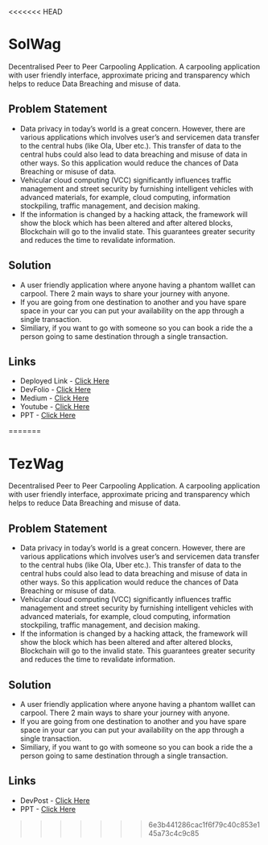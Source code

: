 <<<<<<< HEAD
# SolWag
Decentralised Peer to Peer Carpooling Application. A carpooling application with user friendly interface, approximate pricing and transparency which helps to reduce Data Breaching and misuse of data.
## Problem Statement
* Data privacy in today’s world is a great concern. However, there are various applications which involves user’s and servicemen data transfer to the central hubs (like Ola, Uber etc.). This transfer of data to the central hubs could also lead to data breaching and misuse of data in other ways. So this application would reduce the chances of Data Breaching or misuse of data.
* Vehicular cloud computing (VCC) significantly influences traffic management and street security by furnishing intelligent vehicles with advanced materials, for example, cloud computing, information stockpiling, traffic management, and decision making.
* If the information is changed by a hacking attack, the framework will show the block which has been altered and after altered blocks, Blockchain will go to the invalid state. This guarantees greater security and reduces the time to revalidate information.
## Solution
*  A user friendly application where anyone having a phantom walllet can carpool. There 2 main ways to share your journey with anyone.
* If you are going from one destination to another and you have spare space in your car you can put your availability on the app through a single transaction.
* Similiary, if you want to go with someone so you can book a ride the a person going to same destination through a single transaction.
## Links
* Deployed Link - <a href="https://solwag.vercel.app/Login"> Click Here </a>
* DevFolio - <a href ="https://devfolio.co/projects/solwag-8c0e"> Click Here </a>
* Medium - <a href="https://medium.com/@goelmanu002/my-first-win-at-a-hackathon-solana-hackday-1839cbe183d0"> Click Here </a>
* Youtube - <a href="https://youtu.be/Lr6HGpWMtwY"> Click Here </a>
* PPT - <a href="https://solwag.vercel.app/Login"> Click Here </a>



=======
# TezWag
Decentralised Peer to Peer Carpooling Application. A carpooling application with user friendly interface, approximate pricing and transparency which helps to reduce Data Breaching and misuse of data.
## Problem Statement
* Data privacy in today’s world is a great concern. However, there are various applications which involves user’s and servicemen data transfer to the central hubs (like Ola, Uber etc.). This transfer of data to the central hubs could also lead to data breaching and misuse of data in other ways. So this application would reduce the chances of Data Breaching or misuse of data.
* Vehicular cloud computing (VCC) significantly influences traffic management and street security by furnishing intelligent vehicles with advanced materials, for example, cloud computing, information stockpiling, traffic management, and decision making.
* If the information is changed by a hacking attack, the framework will show the block which has been altered and after altered blocks, Blockchain will go to the invalid state. This guarantees greater security and reduces the time to revalidate information.
## Solution
*  A user friendly application where anyone having a phantom walllet can carpool. There 2 main ways to share your journey with anyone.
* If you are going from one destination to another and you have spare space in your car you can put your availability on the app through a single transaction.
* Similiary, if you want to go with someone so you can book a ride the a person going to same destination through a single transaction.
## Links
* DevPost - <a href ="https://devpost.com/software/tezwag"> Click Here </a>
* PPT - <a href="https://docs.google.com/presentation/d/1K97uX5QD1jyf3pEWWqmTHstg1OOI9vux8fWcmUiJcwE/edit?usp=sharing"> Click Here </a>



>>>>>>> 6e3b441286cac1f6f79c40c853e145a73c4c9c85
